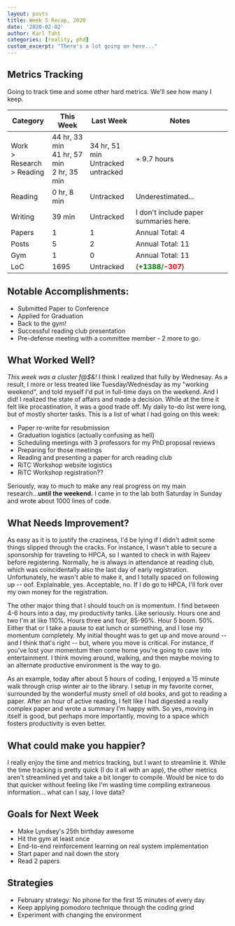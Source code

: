```yaml
---
layout: posts
title: Week 5 Recap, 2020
date: '2020-02-02'
author: Karl Taht
categories: [reality, phd]
custom_excerpt: "There's a lot going on here..."
---
```



## Metrics Tracking

Going to track time and some other hard metrics. We'll see how many I keep.

| Category | This Week | Last Week | Notes|
|----------|----------------|---------------|---------|
| Work <br> > Research <br> > Reading <br> | 44 hr, 33 min <br> 41 hr, 57 min <br> 2 hr, 35 min | 34 hr, 51 min <br> Untracked <br> untracked | + 9.7 hours | 
| Reading  | 0 hr, 8 min    | Untracked | Underestimated... | 
| Writing  | 39 min      | Untracked | I don't include paper summaries here. | 
| Papers   | 1 | 1 | Annual Total: 4 | 
| Posts    | 5 | 2 | Annual Total: 11 | 
| Gym      | 1 | 0 | Annual Total: 11 |
| LoC      | 1695  | Untracked |(<span style="color:green">**+1388**</span>/<span style="color:red">**-307**</span>) |

<!--
LOC: git log --since=2020-01-26 --shortstat --oneline
-->

## Notable Accomplishments:

* Submitted Paper to Conference
* Applied for Graduation
* Back to the gym!
* Successful reading club presentation
* Pre-defense meeting with a committee member - 2 more to go.

## What Worked Well?

*This week was a cluster f@$&!* I think I realized that fully by Wednesay. As a result, 
I more or less treated like Tuesday/Wednesday as my "working weekend", and told
myself I'd put in full-time days on the weekend. And I did! I realized the state
of affairs and made a decision. While at the time it felt like procastination, it was a
good trade off. My daily to-do list were long, but of mostly shorter tasks. This is
a list of what I had going on this week:

* Paper re-write for resubmission
* Graduation logistics (actually confusing as hell)
* Scheduling meetings with 3 professors for my PhD proposal reviews
* Preparing for those meetings
* Reading and presenting a paper for arch reading club
* RiTC Workshop website logistics
* RiTC Workshop registration??

Seriously, way to much to make any real progress on my main research...**until the
weekend.** I came in to the lab both Saturday in Sunday and wrote about 1000 lines of code.

## What Needs Improvement?

As easy as it is to justify the craziness, I'd be lying if I didn't admit some things
slipped through the cracks. For instance, I wasn't able to secure a sponsorship for traveling
to HPCA, so I wanted to check in with Rajeev before registering. Normally, he is
always in attendance at reading club, which was coincidentally also the last day
of early registration. Unfortunately, he wasn't able to make it, and I totally 
spaced on following up -- oof. Explainable, yes. Acceptable, no. If I do go to HPCA,
I'll fork over my own money for the registration. 

The other major thing that I should touch on is momentum. I find between 4-6 hours into
a day, my productivity tanks. Like seriously. Hours one and two I'm at like 110%. Hours three and four, 85-90%. Hour 5 boom. 50%. Either that or I take a pause to eat lunch or something, and I lose my momentum completely. My initial thought was to get up and move around -- and I think that's right -- but, where you move is critical. For instance, if you've lost your momentum then come home you're going to cave into entertainment. I think moving around, walking, and then maybe moving to an alternate productive environment is the way to go. 

As an example, today after about 5 hours of coding, I enjoyed a 15 minute walk through crisp winter air to the library. I setup in my favorite corner, surrounded by the wonderful musty smell of old books, and 
got to reading a paper. After an hour of active  reading, I felt like I had digested a really complex paper and wrote a summary I'm happy with. So yes, moving in itself is good, but perhaps more importantly, moving to a space which fosters productivity is even better. 

## What could make you happier?

I really enjoy the time and metrics tracking, but I want to streamline it. While
the time tracking is pretty quick (I do it all with an app), the other metrics
aren't streamlined yet and take a bit longer to compile. Would be nice to do that
quicker without feeling like I'm wasting time compiling extraneous information...
what can I say, I love data? 

## Goals for Next Week

* Make Lyndsey's 25th birthday awesome
* Hit the gym at least once
* End-to-end reinforcement learning on real system implementation
* Start paper and nail down the story
* Read 2 papers

## Strategies
* February strategy: No phone for the first 15 minutes of every day
* Keep applying pomodoro technique through the coding grind
* Experiment with changing the environment